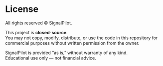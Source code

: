 # License

All rights reserved © SignalPilot.

This project is **closed-source**.  
You may not copy, modify, distribute, or use the code in this repository for commercial purposes without written permission from the owner.

SignalPilot is provided “as is,” without warranty of any kind.  
Educational use only — not financial advice.
